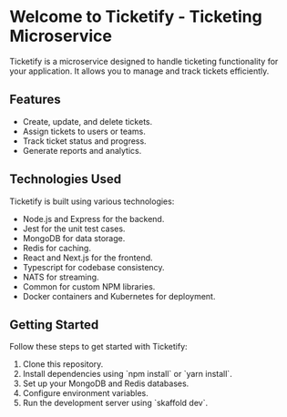 <h1>Welcome to Ticketify - Ticketing Microservice</h1>

<p>Ticketify is a microservice designed to handle ticketing functionality for your application. It allows you to manage and track tickets efficiently.</p>

<h2>Features</h2>
<ul>
	<li>Create, update, and delete tickets.</li>
	<li>Assign tickets to users or teams.</li>
	<li>Track ticket status and progress.</li>
	<li>Generate reports and analytics.</li>
</ul>

<h2>Technologies Used</h2>
<p>Ticketify is built using various technologies:</p>
<ul>
	<li>Node.js and Express for the backend.</li>
    <li>Jest for the unit test cases.</li>
	<li>MongoDB for data storage.</li>
	<li>Redis for caching.</li>
	<li>React and Next.js for the frontend.</li>
	<li>Typescript for codebase consistency.</li>
  <li>NATS for streaming.</li>
<li>Common for custom NPM libraries.</li>
	<li>Docker containers and Kubernetes for deployment.</li>
</ul>

<h2>Getting Started</h2>
<p>Follow these steps to get started with Ticketify:</p>
<ol>
	<li>Clone this repository.</li>
	<li>Install dependencies using `npm install` or `yarn install`.</li>
	<li>Set up your MongoDB and Redis databases.</li>
	<li>Configure environment variables.</li>
	<li>Run the development server using `skaffold dev`.</li>
</ol>
